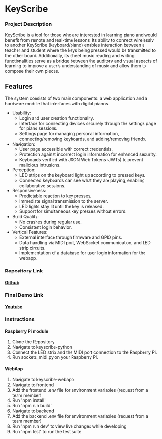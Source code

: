# KeyScribe

### Project Description
KeyScribe is a tool for those who are interested in learning piano and would benefit from remote and real-time lessons. Its ability to connect wirelessly to another KeyScribe (keyboard/piano) enables interaction between a teacher and student where the keys being pressed would be transmitted to the other board. Additionally, its sheet music reading and writing functionalities serve as a bridge between the auditory and visual aspects of learning to improve a user’s understanding of music and allow them to compose their own pieces.

## Features
The system consists of two main components: a web application and a hardware module that interfaces with digital pianos.
- Usability:
  * Login and user creation functionality.
  * Interface for connecting devices securely through the settings page for piano sessions.
  * Settings page for managing personal information, connecting/removing keyboards, and adding/removing friends.
- Navigation:
  * User page accessible with correct credentials.
  * Protection against incorrect login information for enhanced security.
  * Keyboards verified with JSON Web Tokens (JWTs) to prevent malicious intrusions.
- Perception:
  * LED strips on the keyboard light up according to pressed keys.
  * Connected keyboards can see what they are playing, enabling collaborative sessions.
- Responsiveness:
  * Predictable reaction to key presses.
  * Immediate signal transmission to the server.
  * LED lights stay lit until the key is released.
  * Support for simultaneous key presses without errors.
- Build Quality:
  * No crashes during regular use.
  * Consistent login behavior.
- Vertical Features:
  * External interface through firmware and GPIO pins.
  * Data handling via MIDI port, WebSocket communication, and LED strip circuits.
  * Implementation of a database for user login information for the webapp.


### Repository Link
#### [Github](https://github.com/KeyScribe)

### Final Demo Link
#### [Youtube](https://youtu.be/fKgIYZKwktc?si=qjQoP15Gk4qKrKGz)

### Instructions
#### Raspberry Pi module
1. Clone the Repository
2. Navigate to keyscribe-python
3. Connect the LED strip and the MIDI port connection to the Raspberry Pi.
4. Run sockets_midi.py on your Raspberry Pi.
  
#### WebApp
1. Navigate to keyscribe-webapp
2. Navigate to frontend
3. Add the frontend .env file for environment variables (request from a team member)
4. Run 'npm install'
5. Run 'npm run build'
6. Navigate to backend
7. Add the backend .env file for environment variables (request from a team member)
8. Run 'npm run dev' to view live changes while developing
9. Run 'npm test' to run the test suite
